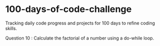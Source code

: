 # 100-days-of-code-challenge
Tracking daily code progress and projects for 100 days to refine coding skills.

Question 10 : Calculate the factorial of a number using a do-while loop.	

